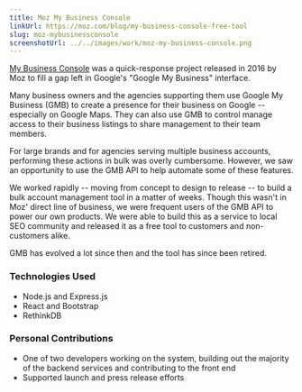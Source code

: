 ```yaml
---
title: Moz My Business Console
linkUrl: https://moz.com/blog/my-business-console-free-tool
slug: moz-mybusinessconsole
screenshotUrl: ../../images/work/moz-my-business-console.png
---
```


[My Business Console](https://moz.com/blog/my-business-console-free-tool) was a
quick-response project released in 2016 by Moz to fill a gap left in Google's
"Google My Business" interface.

Many business owners and the agencies supporting them use Google My Business
(GMB) to create a presence for their business on Google -- especially on Google
Maps. They can also use GMB to control manage access to their business listings
to share management to their team members.

For large brands and for agencies serving multiple business accounts,
performing these actions in bulk was overly cumbersome. However, we saw an
opportunity to use the GMB API to help automate some of these features.

We worked rapidly -- moving from concept to design to release -- to build a bulk
account management tool in a matter of weeks. Though this wasn't in Moz' direct
line of business, we were frequent users of the GMB API to power our own
products. We were able to build this as a service to local SEO community and
released it as a free tool to customers and non-customers alike.

GMB has evolved a lot since then and the tool has since been retired.

### Technologies Used

* Node.js and Express.js
* React and Bootstrap
* RethinkDB

### Personal Contributions

- One of two developers working on the system, building out the majority of the
  backend services and contributing to the front end
- Supported launch and press release efforts
